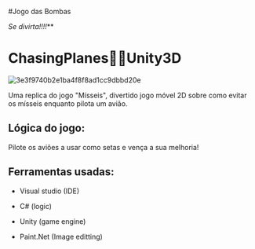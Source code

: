 #Jogo das Bombas 

*Se divirta!!!!*** 
  
# ChasingPlanes👩‍💻Unity3D
 


![3e3f9740b2e1ba4f8f8ad1cc9dbbd20e](https://user-images.githubusercontent.com/105249309/177679157-7fbc44ab-1d54-423a-9c87-3334f5cfc31a.gif)



Uma replica do jogo "Mísseis", divertido jogo móvel 2D sobre como evitar os mísseis enquanto pilota um avião.



## Lógica do jogo:

Pilote os aviões a usar como setas e  vença a sua melhoria!

## Ferramentas usadas:

* Visual studio (IDE)

* C# (logic)

* Unity (game engine)

* Paint.Net (Image editting)






